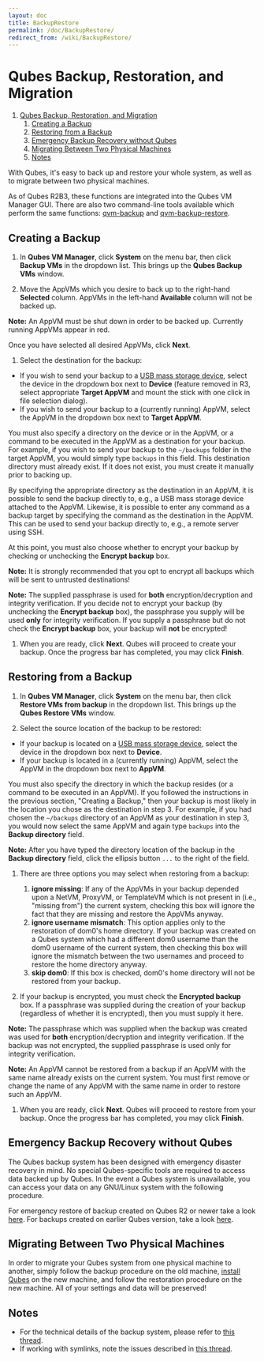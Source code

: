 ```yaml
---
layout: doc
title: BackupRestore
permalink: /doc/BackupRestore/
redirect_from: /wiki/BackupRestore/
---
```


Qubes Backup, Restoration, and Migration
========================================

1.  [Qubes Backup, Restoration, and Migration](#QubesBackupRestorationandMigration)
    1.  [Creating a Backup](#CreatingaBackup)
    2.  [Restoring from a Backup](#RestoringfromaBackup)
    3.  [Emergency Backup Recovery without Qubes](#EmergencyBackupRecoverywithoutQubes)
    4.  [Migrating Between Two Physical Machines](#MigratingBetweenTwoPhysicalMachines)
    5.  [Notes](#Notes)

With Qubes, it's easy to back up and restore your whole system, as well as to migrate between two physical machines.

As of Qubes R2B3, these functions are integrated into the Qubes VM Manager GUI. There are also two command-line tools available which perform the same functions: [qvm-backup](/wiki/Dom0Tools/QvmBackup) and [qvm-backup-restore](/wiki/Dom0Tools/QvmBackupRestore).

Creating a Backup
-----------------

1. In **Qubes VM Manager**, click **System** on the menu bar, then click **Backup VMs** in the dropdown list. This brings up the **Qubes Backup VMs** window.

1. Move the AppVMs which you desire to back up to the right-hand **Selected** column. AppVMs in the left-hand **Available** column will not be backed up.

  **Note:** An AppVM must be shut down in order to be backed up. Currently running AppVMs appear in red.

  Once you have selected all desired AppVMs, click **Next**.

1. Select the destination for the backup:

  - If you wish to send your backup to a [USB mass storage device](/wiki/StickMounting), select the device in the dropdown box next to **Device** (feature removed in R3, select appropriate **Target AppVM** and mount the stick with one click in file selection dialog).
  - If you wish to send your backup to a (currently running) AppVM, select the AppVM in the dropdown box next to **Target AppVM**.

  You must also specify a directory on the device or in the AppVM, or a command to be executed in the AppVM as a destination for your backup. For example, if you wish to send your backup to the `~/backups` folder in the target AppVM, you would simply type `backups` in this field. This destination directory must already exist. If it does not exist, you must create it manually prior to backing up.

  By specifying the appropriate directory as the destination in an AppVM, it is possible to send the backup directly to, e.g., a USB mass storage device attached to the AppVM. Likewise, it is possible to enter any command as a backup target by specifying the command as the destination in the AppVM. This can be used to send your backup directly to, e.g., a remote server using SSH.

  At this point, you must also choose whether to encrypt your backup by checking or unchecking the **Encrypt backup** box.

  **Note:** It is strongly recommended that you opt to encrypt all backups which will be sent to untrusted destinations!

  **Note:** The supplied passphrase is used for **both** encryption/decryption and integrity verification. If you decide not to encrypt your backup (by unchecking the **Encrypt backup** box), the passphrase you supply will be used **only** for integrity verification. If you supply a passphrase but do not check the **Encrypt backup** box, your backup will **not** be encrypted!

1. When you are ready, click **Next**. Qubes will proceed to create your backup. Once the progress bar has completed, you may click **Finish**.

Restoring from a Backup
-----------------------

1. In **Qubes VM Manager**, click **System** on the menu bar, then click **Restore VMs from backup** in the dropdown list. This brings up the **Qubes Restore VMs** window.

1. Select the source location of the backup to be restored:

  - If your backup is located on a [USB mass storage device](/wiki/StickMounting), select the device in the dropdown box next to **Device**.
  - If your backup is located in a (currently running) AppVM, select the AppVM in the dropdown box next to **AppVM**.

  You must also specify the directory in which the backup resides (or a command to be executed in an AppVM). If you followed the instructions in the previous section, "Creating a Backup," then your backup is most likely in the location you chose as the destination in step 3. For example, if you had chosen the `~/backups` directory of an AppVM as your destination in step 3, you would now select the same AppVM and again type `backups` into the **Backup directory** field.

  **Note:** After you have typed the directory location of the backup in the **Backup directory** field, click the ellipsis button `...` to the right of the field.

1. There are three options you may select when restoring from a backup:
    1.  **ignore missing**: If any of the AppVMs in your backup depended upon a NetVM, ProxyVM, or TemplateVM which is not present in (i.e., "missing from") the current system, checking this box will ignore the fact that they are missing and restore the AppVMs anyway.
    2.  **ignore username mismatch**: This option applies only to the restoration of dom0's home directory. If your backup was created on a Qubes system which had a different dom0 username than the dom0 username of the current system, then checking this box will ignore the mismatch between the two usernames and proceed to restore the home directory anyway.
    3.  **skip dom0**: If this box is checked, dom0's home directory will not be restored from your backup.

1. If your backup is encrypted, you must check the **Encrypted backup** box. If a passphrase was supplied during the creation of your backup (regardless of whether it is encrypted), then you must supply it here.

  **Note:** The passphrase which was supplied when the backup was created was used for **both** encryption/decryption and integrity verification. If the backup was not encrypted, the supplied passphrase is used only for integrity verification.

  **Note:** An AppVM cannot be restored from a backup if an AppVM with the same name already exists on the current system. You must first remove or change the name of any AppVM with the same name in order to restore such an AppVM.

1. When you are ready, click **Next**. Qubes will proceed to restore from your backup. Once the progress bar has completed, you may click **Finish**.

Emergency Backup Recovery without Qubes
---------------------------------------

The Qubes backup system has been designed with emergency disaster recovery in mind. No special Qubes-specific tools are required to access data backed up by Qubes. In the event a Qubes system is unavailable, you can access your data on any GNU/Linux system with the following procedure.

For emergency restore of backup created on Qubes R2 or newer take a look [here](/doc/BackupEmergencyRestoreV3/). For backups created on earlier Qubes version, take a look [here](/doc/BackupEmergencyRestoreV2/).

Migrating Between Two Physical Machines
---------------------------------------

In order to migrate your Qubes system from one physical machine to another, simply follow the backup procedure on the old machine, [install Qubes](/wiki/QubesDownloads) on the new machine, and follow the restoration procedure on the new machine. All of your settings and data will be preserved!

Notes
-----

-   For the technical details of the backup system, please refer to [this thread](https://groups.google.com/d/topic/qubes-devel/TQr_QcXIVww/discussion).
-   If working with symlinks, note the issues described in [this thread](https://groups.google.com/d/topic/qubes-users/EITd1kBHD30/discussion).

